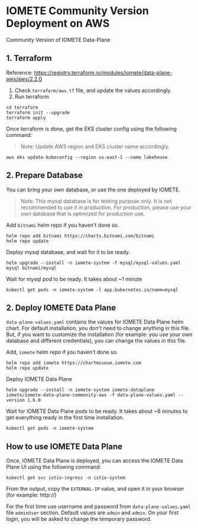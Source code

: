# IOMETE Community Version Deployment on AWS

Community Version of IOMETE Data-Plane

## 1. Terraform
Reference: https://registry.terraform.io/modules/iomete/data-plane-aws/aws/2.2.0

1. Check `terraform/aws.tf` file, and update the values accordingly.
2. Run terraform

```shell
cd terraform
terraform init --upgrade
terraform apply
```

Once terraform is done, get the EKS cluster config using the following command:
> Note: Update AWS region and EKS cluster name accordingly.
```shell
aws eks update-kubeconfig --region us-east-1 --name lakehouse
```

## 2. Prepare Database

You can bring your own database, or use the one deployed by IOMETE. 

> Note: This mysql database is for testing purpose only. It is not recommended to use it in production. For production, please use your own database that is optimized for production use.

Add `bitnami` helm repo if you haven't done so.
```shell
helm repo add bitnami https://charts.bitnami.com/bitnami
helm repo update
```

Deploy mysql database, and wait for it to be ready.
```shell
helm upgrade --install -n iomete-system -f mysql/mysql-values.yaml mysql bitnami/mysql
```

Wait for mysql pod to be ready. It takes about ~1 minute

```shell
kubectl get pods -n iomete-system -l app.kubernetes.io/name=mysql
```


## 2. Deploy IOMETE Data Plane

`data-plane-values.yaml` contains the values for IOMETE Data Plane helm chart. 
For default installation, you don't need to change anything in this file. 
But, if you want to customize the installation (for example: you use your own database and different credentials), you can change the values in this file.

Add, `iomete` helm repo if you haven't done so.
```shell
helm repo add iomete https://chartmuseum.iomete.com
helm repo update
```

Deploy IOMETE Data Plane
```shell
helm upgrade --install -n iomete-system iomete-dataplane iomete/iomete-data-plane-community-aws -f data-plane-values.yaml --version 1.6.0
```


Wait for IOMETE Data Plane pods to be ready. It takes about ~6 minutes to get everything ready in the first time installation.
```shell
kubectl get pods -n iomete-system
```


## How to use IOMETE Data Plane

Once, IOMETE Data Plane is deployed, you can access the IOMETE Data Plane UI using the following command:
```shell
kubectl get svc istio-ingress -n istio-system
```

From the output, copy the `EXTERNAL-IP` value, and open it in your browser (for example: http://<EXTERNAL-IP>)

For the first time use username and password from `data-plane-values.yaml` file `adminUser` section. Default values are `admin` and `admin`. On your first login, you will be asked to change the temporary password.




